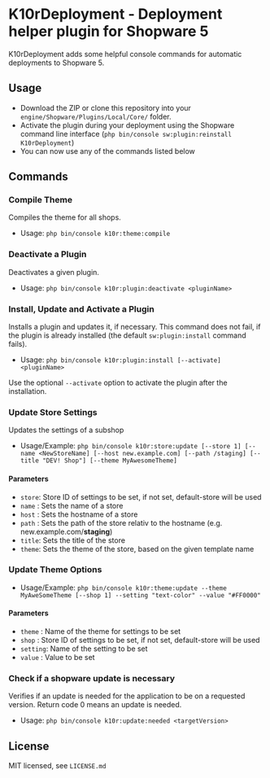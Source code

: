 # K10rDeployment - Deployment helper plugin for Shopware 5

K10rDeployment adds some helpful console commands for automatic deployments to Shopware 5.

## Usage
* Download the ZIP or clone this repository into your `engine/Shopware/Plugins/Local/Core/` folder.
* Activate the plugin during your deployment using the Shopware command line interface (`php bin/console sw:plugin:reinstall K10rDeployment`)
* You can now use any of the commands listed below

## Commands
### Compile Theme
Compiles the theme for all shops.

* Usage: `php bin/console k10r:theme:compile`

### Deactivate a Plugin
Deactivates a given plugin.

* Usage: `php bin/console k10r:plugin:deactivate <pluginName>`

### Install, Update and Activate a Plugin
Installs a plugin and updates it, if necessary. This command does not fail, if the plugin is already installed (the default `sw:plugin:install` command fails).

* Usage: `php bin/console k10r:plugin:install [--activate] <pluginName>`

Use the optional `--activate` option to activate the plugin after the installation.

### Update Store Settings
Updates the settings of a subshop

* Usage/Example: `php bin/console k10r:store:update [--store 1] [--name <NewStoreName] [--host new.example.com] [--path /staging] [--title "DEV! Shop"] [--theme MyAwesomeTheme] `

#### Parameters
* `store`: Store ID of settings to be set, if not set, default-store will be used
* `name` : Sets the name of a store
* `host` : Sets the hostname of a store
* `path` : Sets the path of the store relativ to the hostname (e.g. new.example.com/__staging__)
* `title`: Sets the title of the store
* `theme`: Sets the theme of the store, based on the given template name

### Update Theme Options
* Usage/Example: `php bin/console k10r:theme:update --theme MyAweSomeTheme [--shop 1] --setting "text-color" --value "#FF0000"`

#### Parameters
* `theme`  : Name of the theme for settings to be set
* `shop`   : Store ID of settings to be set, if not set, default-store will be used
* `setting`: Name of the setting to be set
* `value`  : Value to be set

### Check if a shopware update is necessary
Verifies if an update is needed for the application to be on a requested version. Return code 0 means an update is needed.

* Usage: `php bin/console k10r:update:needed <targetVersion>`

## License
MIT licensed, see `LICENSE.md`
